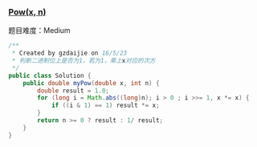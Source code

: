 ### [Pow(x, n)](https://leetcode.com/problems/powx-n/)

题目难度：Medium

```java
/**
 * Created by gzdaijie on 16/5/23
 * 判断二进制位上是否为1，若为1，乘上x对应的次方
 */
public class Solution {
    public double myPow(double x, int n) {
        double result = 1.0;
        for (long i = Math.abs((long)n); i > 0 ; i >>= 1, x *= x) {
            if ((i & 1) == 1) result *= x;
        }
        return n >= 0 ? result : 1/ result;
    }
}
```